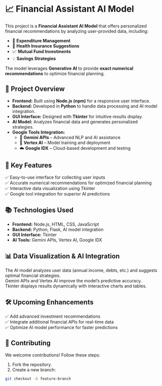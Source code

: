 # 📈 Financial Assistant AI Model
This project is a **Financial Assistant AI Model** that offers personalized financial recommendations by analyzing user-provided data, including:

- 🤑 **Expenditure Management**  
- 🏥 **Health Insurance Suggestions**  
- 📈 **Mutual Fund Investments**  
- 💡 **Savings Strategies**  

The model leverages **Generative AI** to provide **exact numerical recommendations** to optimize financial planning.



## 🚀 Project Overview
- **Frontend:** Built using **Node.js (npm)** for a responsive user interface.  
- **Backend:** Developed in **Python** to handle data processing and AI model integration.  
- **GUI Interface:** Designed with **Tkinter** for intuitive results display.  
- **AI Model:** Analyzes financial data and generates personalized strategies.  
- **Google Tools Integration:**  
  - 🤖 **Gemini APIs** – Advanced NLP and AI assistance  
  - 📡 **Vertex AI** – Model training and deployment  
  - ☁️ **Google IDX** – Cloud-based development and testing  



## 🎯 Key Features
✅ Easy-to-use interface for collecting user inputs  
✅ Accurate numerical recommendations for optimized financial planning  
✅ Interactive data visualization using Tkinter  
✅ Google tool integration for superior AI predictions  



## 📚 Technologies Used
- **Frontend:** Node.js, HTML, CSS, JavaScript  
- **Backend:** Python, Flask, AI model integration  
- **GUI Interface:** Tkinter  
- **AI Tools:** Gemini APIs, Vertex AI, Google IDX  



## 📊 Data Visualization & AI Integration
The AI model analyzes user data (annual income, debts, etc.) and suggests optimal financial strategies.  
Gemini APIs and Vertex AI improve the model’s predictive accuracy.  
Tkinter displays results dynamically with interactive charts and tables.



## 🛠️ Upcoming Enhancements
✅ Add advanced investment recommendations  
✅ Integrate additional financial APIs for real-time data  
✅ Optimize AI model performance for faster predictions  



## 🤝 Contributing
We welcome contributions! Follow these steps:  
1. Fork the repository.  
2. Create a new branch:  
```bash
git checkout -b feature-branch
